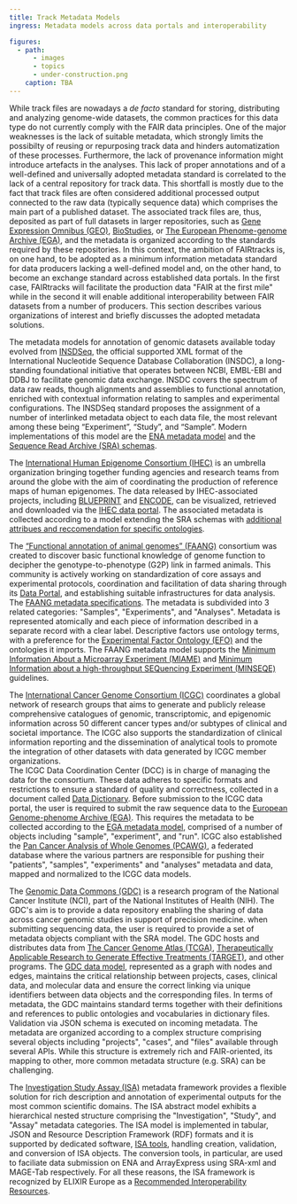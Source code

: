 ```yaml
---
title: Track Metadata Models
ingress: Metadata models across data portals and interoperability

figures:
  - path:
      - images
      - topics
      - under-construction.png
    caption: TBA
---
```


While track files are nowadays a _de facto_ standard for storing, distributing and analyzing
genome-wide datasets, the common practices for this data type do not currently comply with the FAIR
data principles. One of the major weaknesses is the lack of suitable metadata, which strongly limits
the possibilty of reusing or repurposing track data and hinders automatization of these processes.
Furthermore, the lack of provenance information might introduce artefacts in the analyses. This lack
of proper annotations and of a well-defined and universally adopted metadata standard is correlated
to the lack of a central repository for track data. This shortfall is mostly due to the fact that
track files are often considered additional processed output connected to the raw data (typically
sequence data) which comprises the main part of a published dataset. The associated track files are,
thus, deposited as part of full datasets in larger repositories, such as
[Gene Expression Omnibus (GEO)](https://www.ncbi.nlm.nih.gov/geo/),
[BioStudies](https://www.ebi.ac.uk/biostudies/), or
[The European Phenome-genome Archive (EGA)](https://ega-archive.org/), and the metadata is organized
according to the standards required by these repositories. In this context, the ambition of
FAIRtracks is, on one hand, to be adopted as a minimum information metadata standard for data
producers lacking a well-defined model and, on the other hand, to become an exchange standard across
established data portals. In the first case, FAIRtracks will facilitate the production data "FAIR at
the first mile" while in the second it will enable additional interoperability between FAIR datasets
from a number of producers. This section describes various organizations of interest and briefly
discusses the adopted metadata solutions.

The metadata models for annotation of genomic datasets available today evolved from
[INSDSeq](https://www.insdc.org/documents/xml-status), the official supported XML format of the
International Nucleotide Sequence Database Collaboration (INSDC), a long-standing foundational
initiative that operates between NCBI, EMBL-EBI and DDBJ to facilitate genomic data exchange. INSDC
covers the spectrum of data raw reads, though alignments and assemblies to functional annotation,
enriched with contextual information relating to samples and experimental configurations. The
INSDSeq standard proposes the assignment of a number of interlinked metadata object to each data
file, the most relevant among these being “Experiment”, “Study”, and “Sample”. Modern
implementations of this model are the
[ENA metadata model](https://ena-docs.readthedocs.io/en/latest/submit/general-guide/metadata.html)
and the
[Sequence Read Archive (SRA) schemas](https://trace.ncbi.nlm.nih.gov/Traces/sra/sra.cgi?view=xml_schemas).

The [International Human Epigenome Consortium (IHEC)](http://ihec-epigenomes.org/) is an umbrella
organization bringing together funding agencies and research teams from around the globe with the
aim of coordinating the production of reference maps of human epigenomes. The data released by
IHEC-associated projects, including [BLUEPRINT](http://blueprint-data.bsc.es/) and
[ENCODE](https://www.encodeproject.org/), can be visualized, retrieved and downloaded via the
[IHEC data portal](https://epigenomesportal.ca/ihec/index.html). The associated metadata is
collected according to a model extending the SRA schemas with
[additional attribues and reccomendation for specific ontologies](https://github.com/IHEC/ihec-metadata/blob/master/specs/Ihec_metadata_specification.md).

The
[“Functional annotation of animal genomes” (FAANG)](https://www.animalgenome.org/community/FAANG/)
consortium was created to discover basic functional knowledge of genome function to decipher the
genotype-to-phenotype (G2P) link in farmed animals. This community is actively working on
standardization of core assays and experimental protocols, coordination and facilitation of data
sharing through its [Data Portal](https://data.faang.org/home), and establishing suitable
infrastructures for data analysis. The
[FAANG metadata specifications](https://github.com/FAANG/dcc-metadata/blob/master/docs/faang_metadata_overview.md).
The metadata is subdivided into 3 related categories: "Samples", "Experiments", and "Analyses".
Metadata is represented atomically and each piece of information described in a separate record with
a clear label. Descriptive factors use ontology terms, with a preference for the
[Experimental Factor Ontology (EFO)](https://www.ebi.ac.uk/efo/) and the ontologies it imports. The
FAANG metadata model supports the
[Minimum Information About a Microarray Experiment (MIAME)](https://www.fged.org/projects/miame/)
and
[Minimum Information about a high-throughput SEQuencing Experiment (MINSEQE)](https://www.fged.org/projects/minseqe/)
guidelines.

The [International Cancer Genome Consortium (ICGC)](https://icgc.org/) coordinates a global network
of research groups that aims to generate and publicly release comprehensive catalogues of genomic,
transcriptomic, and epigenomic information across 50 different cancer types and/or subtypes of
clinical and societal importance. The ICGC also supports the standardization of clinical information
reporting and the dissemination of analytical tools to promote the integration of other datasets
with data generated by ICGC member organizations.  
The ICGC Data Coordination Center (DCC) is in charge of managing the data for the consortium. These
data adheres to specific formats and restrictions to ensure a standard of quality and correctness,
collected in a document called [Data Dictionary](https://docs.icgc.org/dictionary/viewer/). Before
submission to the ICGC data portal, the user is required to submit the raw sequence data to the
[European Genome-phenome Archive (EGA)](https://ega-archive.org/). This requires the metadata to be
collected according to the
[EGA metadata model](https://docs.icgc.org/submission/guide/overview/submitting-raw-data-ega/#fragment-of-the-sample-xml-file),
comprised of a number of objects including "sample", "experiment", and "run". ICGC also established
the [Pan Cancer Analysis of Whole Genomes (PCAWG)](https://dcc.icgc.org/pcawg), a federated database
where the various partners are responsible for pushing their "patients", "samples", "experiments"
and "analyses" metadata and data, mapped and normalized to the ICGC data models.

The [Genomic Data Commons (GDC)](https://gdc.cancer.gov/about-gdc) is a research program of the
National Cancer Institute (NCI), part of the National Institutes of Health (NIH). The GDC's aim is
to provide a data repository enabling the sharing of data across cancer genomic studies in support
of precision medicine. when submitting sequencing data, the user is required to provide a set of
metadata objects compliant with the SRA model. The GDC hosts and distributes data from
[The Cancer Genome Atlas (TCGA)](https://www.cancer.gov/about-nci/organization/ccg/research/structural-genomics/tcga),
[Therapeutically Applicable Research to Generate Effective Treatments (TARGET)](https://ocg.cancer.gov/programs/target),
and other programs. The [GDC data model](https://gdc.cancer.gov/developers/gdc-data-model),
represented as a graph with nodes and edges, maintains the critical relationship between projects,
cases, clinical data, and molecular data and ensure the correct linking via unique identifiers
between data objects and the corresponding files. In terms of metadata, the GDC maintains standard
terms together with their definitions and references to public ontologies and vocabularies in
dictionary files. Validation via JSON schema is executed on incoming metadata. The metadata are
organized according to a complex structure comprising several objects including "projects", "cases",
and "files" available through several APIs. While this structure is extremely rich and
FAIR-oriented, its mapping to other, more common metadata structure (e.g. SRA) can be challenging.

The [Investigation Study Assay (ISA)](https://isa-specs.readthedocs.io/en/latest/isamodel.html#)
metadata framework provides a flexible solution for rich description and annotation of experimental
outputs for the most common scientific domains. The ISA abstract model exhibits a hierarchical
nested structure comprising the "Investigation", "Study", and "Assay" metadata categories. The ISA
model is implemented in tabular, JSON and Resource Description Framework (RDF) formats and it is
supported by dedicated software, [ISA tools](https://isa-tools.org/), handling creation, validation,
and conversion of ISA objects. The conversion tools, in particular, are used to faciliate data
submission on ENA and ArrayExpress using SRA-xml and MAGE-Tab respectively. For all these reasons,
the ISA framework is recognized by ELIXIR Europe as a
[Recommended Interoperability Resources](https://elixir-europe.org/platforms/interoperability/rir-selection#:~:text=An%20ELIXIR%20Recommended%20Interoperability%20Resource,thus%20supporting%20the%20FAIR%20Principles).
